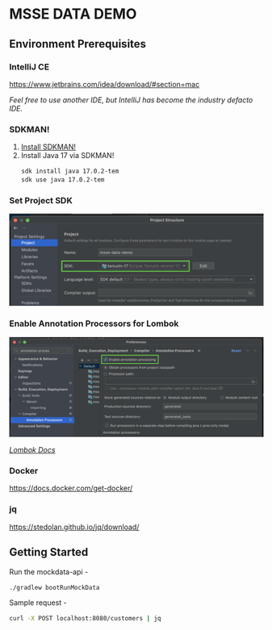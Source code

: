 # MSSE DATA DEMO


## Environment Prerequisites

### IntelliJ CE

https://www.jetbrains.com/idea/download/#section=mac

_Feel free to use another IDE, but IntelliJ has become the industry defacto IDE._

### SDKMAN!

1) [Install SDKMAN!](https://sdkman.io/install)
2) Install Java 17 via SDKMAN!
    ```bash
    sdk install java 17.0.2-tem
    sdk use java 17.0.2-tem
    ```

### Set Project SDK

![project-sdk](./assets/project_sdk.png)

### Enable Annotation Processors for Lombok

![enable-annotation-processing](./assets/enable_annotation_processing.png)

_[Lombok Docs](https://projectlombok.org/)_

### Docker

https://docs.docker.com/get-docker/

### jq

https://stedolan.github.io/jq/download/

## Getting Started

Run the mockdata-api -

```bash
./gradlew bootRunMockData
```

Sample request -

```bash
curl -X POST localhost:8080/customers | jq
```



